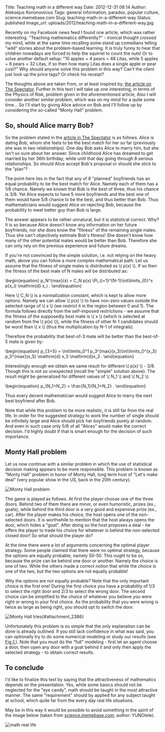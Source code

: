 Title: Teaching math in a different way
Date: 2012-12-31 08:14
Author: Aleksejus Kononovicius
Tags: general information, paradox, popular culture, science.memebase.com
Slug: teaching-math-in-a-different-way
Status: published
Image_url: uploads/2012/teaching-math-in-a-different-way.jpg

Recently on my
Facebook news feed I found one article, which was rather interesting.
"Teaching mathematics differently?" - ironical thought crossed my mind,
while at the same time recalling some stand up comedians telling "wild"
stories about the problem-based learning. It is truly funny to hear that
children nowadays are forced to help the squirrel to count the nuts! Or
to solve another default setup: "10 apples + 4 pears = 48 Litas, while 5
apples + 6 pears = 32 Litas, if so then how many Litas does a single
apple or pear cost?" Why should anyone solve this problem in this way?
Can't the client just look up the price tags? Or check his
receipt?<!--more-->

The thoughts above are taken from, or at least inspired by, [the article
on The
Spectator](https://www.spectator.co.uk/features/8744071/should-alice-marry-bob/).
Further in this text I will take up one interesting, in terms of the
Physics of Risk, problem given in the aforementioned article, Also I
will consider another similar problem, which was on my mind for a quite
some time... So I'll start by giving Alice advice on Bob and I'll follow
up by considering the so-called "Monty Hall" problem.

So, should Alice marry Bob?
---------------------------

So the problem stated in the [article in The
Spectator](https://www.spectator.co.uk/features/8744071/should-alice-marry-bob/)
is as follows. Alice is dating Bob, whom she feels to be the best match
for her so far (previously she was in two relationships). One day Bob
asks Alice to marry him, but she isn't so sure about her answer. Since
childhood Alice has dreamed to get married by her 36th birthday, while
until that day going through 8 serious relationships. So should Alice
accept Bob's proposal or should she stick to the "plan"?

The point here lies in the fact that any of 8 "planned" boyfriends has
an equal probability to be the best match for Alice. Namely each of them
has a 1/8 chance. Namely we known that Bob is the best of three, thus
his chance is 3/8. Yet Alice expects to have 5 more boyfriends and the
best one of them would have 5/8 chance to be the best, and thus better
than Bob. Thus mathematicians would suggest Alice on rejecting Bob,
because the probability to meet better guy than Bob is large.

The answer appears to be rather unnatural, but it is statistical
correct. Why? It is so because Alice doesn't know any information on her
future boyfriends, nor she does know the "fitness" of the remaining
single males. Thus she can't objectively estimate Bob's fitness! She
doesn't know how many of the other potential mates would be better than
Bob. Therefore she can only rely on the previous experience and future
dreams.

If you're not convinced by the simple solution, i.e. not relying on the
heavy math, above you can follow a more complex mathematical path. Let
us assume that the fitness of single males is distributed as \\\( p(x) \\\). If so then the fitness of the best male of N males will be
distributed as:

\begin{equation}
 p\_N^{max}(x) = C\_N p(x) \Pi\_{i=1}^{N-1}\int\limits\_{0}^x p(x\_i) \mathrm{d} x\_i . 
\end{equation}

Here \\\(  C\_N \\\) is a normalization constant, which is kept to allow
more options. Namely we can allow \\\(  p(x) \\\) to have non-zero values
outside the selected range of \\\(  x \\\) (we restrict it in the region
between 0 and 1). The formula follows directly from the self-imposed
restrictions - we assume that the fitness of the supposedly best mate is
\\\(  x \\\) (which is selected at random from the \\\(  p(x) \\\)), while
the fitness of other N-1 candidates should be worst than \\\(  x \\\)
(thus the multiplication by N-1 of integrals).

Therefore the probability that best-of-3 mate will be better than the
best-of-5 mate is given by:

\begin{equation}
 p\_{3&gt;5} = \int\limits\_0^1 p\_3^{max}(x\_3)\int\limits\_0^{x\_3} p\_5^{max}(x\_5) \mathrm{d} x\_5 \mathrm{d}x\_3 . 
\end{equation}

Interestingly enough we obtain we same result for different \\\( p(x) \\\) - 3/8. Though this is not so unexpected (recall the "simple"
solution above). The result might be generalized for different values of
\\\(  N\_1 \\\) and \\\(  N\_2 \\\):

\begin{equation}
 p\_{N\_1&gt;N\_2} = \frac{N\_1}{N\_1+N\_2} . 
\end{equation}

Thus every decent mathematician would suggest Alice to marry the next
best boyfriend after Bob.

Note that while this problem to be more realistic, it is still far from
the real life. In order for the suggested strategy to work the number of
single should be infinitely large and Alice should pick her boyfriends
purely at random. And even in such case only 5/8 of all "Alices" would
make the correct decision. I'd highly doubt if that is smart enough for
the decision of such importance.

Monty Hall problem
------------------

Let us now continue with a similar problem in which the use of
statistical decision making appears to be more responsible. This problem
is known as "Monty Hall" problem in honor of Monty Hall, long term host
of "Let's make deal" (very popular show in the US, back in the 20th
century).

![Monty Hall problem]({static}/uploads/2012/monty-hall.png)

The
game is played as follows. At first the player choose one of the three
doors. Behind two of them there are minor, or even humoristic, prizes
(ex., goats), while behind the third door is a very good and expensive
prize (ex., car). After the player makes his choice, the host opens one
of the non-selected doors. It is worthwhile to mention that the host
always opens the door, which hides a "goat". After doing so the host
proposes a deal - he offers the player to trade his choice for whatever
is behind the non-selected closed door! So what should the player do?

At the time there were a lot of arguments concerning the optimal player
strategy. Some people claimed that there were no optimal strategy,
because the options are equally probable, namely 50-50. This ought to be so,
because the prize can be behind one door or another. Namely the choice
is one of two. While the others made a correct notion that while the
choice is one of the two, but the two options are not equally probable!

Why the options are not equally probable? Note that the only important
choice is the first one! During the first choice you have a probability
of 1/3 to select the right door and 2/3 to select the wrong door. The
second choice can be simplified to the choice of whatever you believe
you were right or wrong in your first choice. As the probability that
you were wrong is twice as large as being right, you should opt to
switch the door.

![Monty Hall tries]({static}/uploads/2012/monty-hall-tries.png "Evolution
of the percentage of wins in the Monty Hall problem: switching strategy
(blue circles) and staying strategy (red squares).  Note that the percentage
of wins converges to the expected results while the number of games grows to
infinity."){#attachment_2386}

Unfortunately this problem is so simple that the only explanation can be
done is already outlined. If you still lack confidence in what was said,
you can optionally try to do some numerical modeling or study our
results (see [Fig 1.](#attachment_2386)). Note that you must do the
"full" modeling - first let an agent choose a door, then open any door
with a goat behind it and only then apply the selected strategy - to
obtain correct results.

To conclude
-----------

I'd like to finalize this text by saying that the attractiveness of
mathematics depends on the presentation. Yes, while some basics should
not be neglected for the "eye candy", math should be taught in the most
attractive manner. The same "requirement" should by applied for any
subject taught at school, which quite far from the every day real life
situations.

May be in this way it would be possible to avoid something in the spirit
of the image below (taken from
[science.memebase.com](https://cheezburger.com/6690922752); author:
YUNOtele).

![math real life]({static}/uploads/2012/teaching-math-in-a-different-way.jpg "Real life math?")
